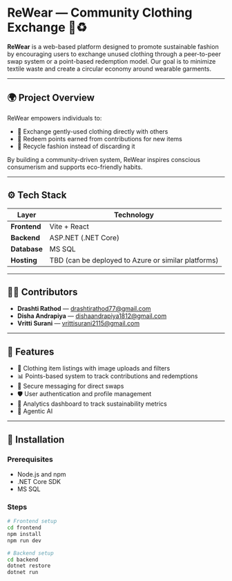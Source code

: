 # ReWear — Community Clothing Exchange 👕♻️

**ReWear** is a web-based platform designed to promote sustainable fashion by encouraging users to exchange unused clothing through a peer-to-peer swap system or a point-based redemption model. Our goal is to minimize textile waste and create a circular economy around wearable garments.

---

## 🌍 Project Overview

ReWear empowers individuals to:

- 🧥 Exchange gently-used clothing directly with others
- 🎯 Redeem points earned from contributions for new items
- 🔁 Recycle fashion instead of discarding it

By building a community-driven system, ReWear inspires conscious consumerism and supports eco-friendly habits.

---

## ⚙️ Tech Stack

| Layer         | Technology                     |
|---------------|--------------------------------|
| **Frontend**  | Vite + React                   |
| **Backend**   | ASP.NET (.NET Core)            |
| **Database**  | MS SQL                        |
| **Hosting**   | TBD (can be deployed to Azure or similar platforms) |

---

## 👩‍💻 Contributors

- **Drashti Rathod** — [drashtirathod77@gmail.com](mailto:drashtirathod77@gmail.com)
- **Disha Andrapiya** — [dishaandrapiya1812@gmail.com](mailto:dishaandrapiya1812@gmail.com)
- **Vritti Surani** — [vrittisurani2115@gmail.com](mailto:vrittisurani2115@gmail.com)

---

## 🚀 Features

- 🔄 Clothing item listings with image uploads and filters
- 📊 Points-based system to track contributions and redemptions
- 💬 Secure messaging for direct swaps
- 🛡️ User authentication and profile management
- 🧵 Analytics dashboard to track sustainability metrics
- 💬 Agentic AI

---

## 🧪 Installation

### Prerequisites
- Node.js and npm
- .NET Core SDK
- MS SQL

### Steps

```bash
# Frontend setup
cd frontend
npm install
npm run dev

# Backend setup
cd backend
dotnet restore
dotnet run
